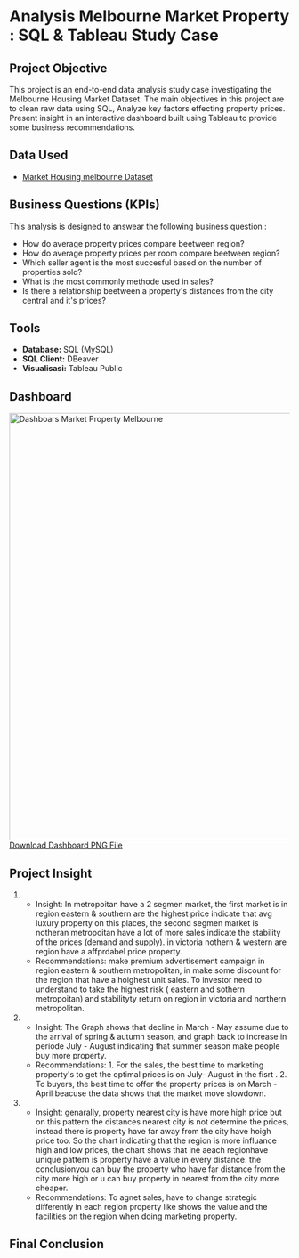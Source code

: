 # Analysis Melbourne Market Property : SQL & Tableau Study Case 

## Project Objective
This project is an end-to-end data analysis study case investigating the Melbourne Housing Market Dataset. The main objectives in this project are to clean raw data using SQL, Analyze key factors effecting property prices. Present insight in an interactive dashboard built using Tableau to provide some business recommendations.

## Data Used
- <a href=https://github.com/jefryramadhan/Data-Analysis--Melbourne-Housing-Dashboard/blob/main/Melbourne%20total%20cleaned.csv>Market Housing melbourne Dataset</a>

## Business Questions (KPIs)
This analysis is designed to answear the following business question : 
- How do average property prices compare beetween region?
- How do average property prices per room compare beetween region? 
- Which seller agent is the most succesful based on the number of properties sold?
- What is the most commonly methode used  in sales?
- Is there a relationship beetween a property's distances from the city central and it's prices?

## Tools
* **Database:** SQL (MySQL)
* **SQL Client:** DBeaver
* **Visualisasi:** Tableau Public

## Dashboard 
<img width="1366" height="768" alt="Dashboars Market Property Melbourne" src="https://github.com/user-attachments/assets/0bc428f2-7907-474f-83f1-7d6dfa7f04a0" />
<a href="https://github.com/jefryramadhan/Data-Analysis--Melbourne-Housing-Dashboard/blob/main/Dashboars%20Market%20Property%20Melbourne.png">Download Dashboard PNG File</a>

## Project Insight
1. - Insight: In metropoitan have a 2 segmen market, the first market is in region eastern & southern are the highest price indicate that avg luxury property on this places, the second segmen market is notheran metropoitan have a lot of more sales indicate the stability of the prices (demand and supply). in victoria nothern & western are region have a affprdabel price property.
   - Recommendations: make premium advertisement campaign in region eastern & southern metropolitan, in make some discount for the region that have a hoighest unit sales. To investor need to understand to take the highest risk ( eastern and sothern metropoitan) and stabilityty return on  region in victoria and northern metropolitan.
2. - Insight: The Graph shows that decline in March - May assume due to the arrival of spring & autumn season, and graph back to increase in periode July - August indicating that summer season make people buy more property.
   - Recommendations: 1. For the sales, the best time to marketing property's to get the optimal prices is on July-  August in the fisrt . 2. To buyers, the best time to offer the property prices is on March - April beacuse the data shows that the market move slowdown.
3. - Insight: genarally, property nearest city is have more high price but on this pattern the distances nearest city is not determine the prices, instead there is property have far away  from the city have hoigh price too. So the chart indicating that the region is more influance high and low prices, the chart shows that ine aeach regionhave unique pattern is property have a value in every distance. the conclusionyou can buy the property who have far distance from the city more high or u can buy property in nearest from the city more cheaper.
   - Recommendations: To agnet sales, have to change strategic differently in each region property like shows the value and the facilities on the region when doing marketing property. 
     
## Final Conclusion

